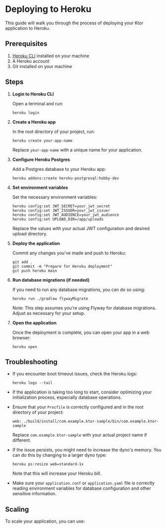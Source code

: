 # Deploying to Heroku

This guide will walk you through the process of deploying your Ktor application to Heroku.

## Prerequisites

1. [Heroku CLI](https://devcenter.heroku.com/articles/heroku-cli) installed on your machine
2. A Heroku account
3. Git installed on your machine

## Steps

1. **Login to Heroku CLI**

   Open a terminal and run:
   ```
   heroku login
   ```

2. **Create a Heroku app**

   In the root directory of your project, run:
   ```
   heroku create your-app-name
   ```
   Replace `your-app-name` with a unique name for your application.

3. **Configure Heroku Postgres**

   Add a Postgres database to your Heroku app:
   ```
   heroku addons:create heroku-postgresql:hobby-dev
   ```

4. **Set environment variables**

   Set the necessary environment variables:
   ```
   heroku config:set JWT_SECRET=your_jwt_secret
   heroku config:set JWT_ISSUER=your_jwt_issuer
   heroku config:set JWT_AUDIENCE=your_jwt_audience
   heroku config:set UPLOAD_DIR=/app/uploads
   ```
   Replace the values with your actual JWT configuration and desired upload directory.

5. **Deploy the application**

   Commit any changes you've made and push to Heroku:
   ```
   git add .
   git commit -m "Prepare for Heroku deployment"
   git push heroku main
   ```

6. **Run database migrations (if needed)**

   If you need to run any database migrations, you can do so using:
   ```
   heroku run ./gradlew flywayMigrate
   ```
   Note: This step assumes you're using Flyway for database migrations. Adjust as necessary for your setup.

7. **Open the application**

   Once the deployment is complete, you can open your app in a web browser:
   ```
   heroku open
   ```

## Troubleshooting

- If you encounter boot timeout issues, check the Heroku logs:
  ```
  heroku logs --tail
  ```

- If the application is taking too long to start, consider optimizing your initialization process, especially database operations.

- Ensure that your `Procfile` is correctly configured and in the root directory of your project:
  ```
  web: ./build/install/com.example.ktor-sample/bin/com.example.ktor-sample
  ```
  Replace `com.example.ktor-sample` with your actual project name if different.

- If the issue persists, you might need to increase the dyno's memory. You can do this by changing to a larger dyno type:
  ```
  heroku ps:resize web=standard-1x
  ```
  Note that this will increase your Heroku bill.

- Make sure your `application.conf` or `application.yaml` file is correctly reading environment variables for database configuration and other sensitive information.

## Scaling

To scale your application, you can use:
